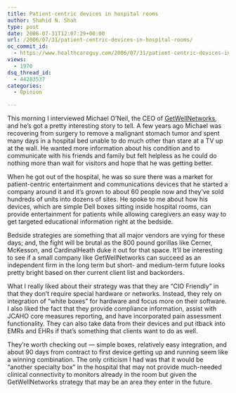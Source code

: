 ```yaml
---
title: Patient-centric devices in hospital rooms
author: Shahid N. Shah
type: post
date: 2006-07-31T12:07:29+00:00
url: /2006/07/31/patient-centric-devices-in-hospital-rooms/
oc_commit_id:
  - https://www.healthcareguy.com/2006/07/31/patient-centric-devices-in-hospital-rooms/1478769050
views:
  - 1970
dsq_thread_id:
  - 44283537
categories:
  - Opinion

---
```

This morning I interviewed Michael O&#8217;Neil, the CEO of [GetWellNetworks][1], and he&#8217;s got a pretty interesting story to tell. A few years ago Michael was recovering from surgery to remove a malignant stomach tumor and spent many days in a hospital bed unable to do much other than stare at a TV up at the wall. He wanted more information about his condition and to communicate with his friends and family but felt helpless as he could do nothing more than wait for visitors and hope that he was getting better.

When he got out of the hospital, he was so sure there was a market for patient-centric entertainment and communications devices that he started a company around it and it&#8217;s grown to about 60 people now and they&#8217;ve sold hundreds of units into dozens of sites. He spoke to me about how his devices, which are simple Dell boxes sitting inside hospital rooms, can provide entertainment for patients while allowing caregivers an easy way to get targeted educational information right at the bedside.

Bedside strategies are something that all major vendors are vying for these days; and, the fight will be brutal as the 800 pound gorillas like Cerner, McKesson, and CardinalHeath duke it out for that space. It&#8217;ll be interesting to see if a small company like GetWellNetworks can succeed as an independent firm in the long term but short- and medium-term future looks pretty bright based on ther current client list and backorders.

What I really liked about their strategy was that they are &#8220;CIO Friendly&#8221; in that they don&#8217;t require special hardware or networks. Instead, they rely on integration of &#8220;white boxes&#8221; for hardware and focus more on their software. I also liked the fact that they provide compliance information, assist with JCAHO core measures reporting, and have incorporated pain assessment functionality. They can also take data from their devices and put itback into EMRs and EHRs if that&#8217;s something that clients want to do as well.

They&#8217;re worth checking out &#8212; simple boxes, relatively easy integration, and about 90 days from contract to first device getting up and running seem like a winning combination. The only criticism I had was that it would be &#8220;another specialty box&#8221; in the hospital that may not provide much-needed clinical connectivity to monitors already in the room but given the GetWellNetworks strategy that may be an area they enter in the future.

 [1]: http://www.getwellnetwork.com/